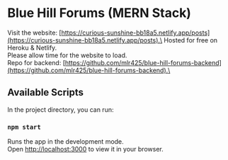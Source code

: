 # Blue Hill Forums (MERN Stack)

Visit the website: [https://curious-sunshine-bb18a5.netlify.app/posts](https://curious-sunshine-bb18a5.netlify.app/posts).\
Hosted for free on Heroku & Netlify.\
Please allow time for the website to load.\
Repo for backend: [https://github.com/mlr425/blue-hill-forums-backend](https://github.com/mlr425/blue-hill-forums-backend).\


## Available Scripts

In the project directory, you can run:

### `npm start`

Runs the app in the development mode.\
Open [http://localhost:3000](http://localhost:3000) to view it in your browser.
